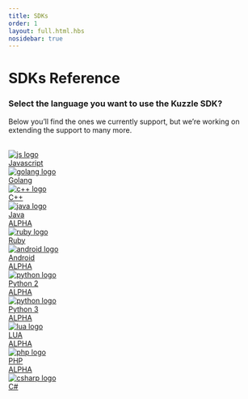 ```yaml
---
title: SDKs
order: 1
layout: full.html.hbs
nosidebar: true
---
```


# SDKs Reference

### **Select the language you want to use the Kuzzle SDK?**

Below you’ll find the ones we currently support,
but we’re working on extending the support to many more.

<br>
<div class="Languages">
  <a href="/sdk-reference/js/6/essentials/" class="Languages-item">
    <img src="/assets/images/logos/javascript.svg" alt="js logo" class="Languages-item-logo">
    <div class="Languages-item-name">Javascript</div>
  </a>
  <a href="/sdk-reference/go/1/essentials/" class="Languages-item">
    <img src="/assets/images/logos/go.svg" alt="golang logo" class="Languages-item-logo">
    <div class="Languages-item-name">Golang</div>
  </a>
  <a href="/sdk-reference/cpp/1/essentials/" class="Languages-item">
    <img src="/assets/images/logos/cpp.svg" alt="c++ logo" class="Languages-item-logo">
    <div class="Languages-item-name">C++</div>
  </a>
  <a href="/sdk-reference/java/1/essentials/" class="Languages-item">
    <img src="/assets/images/logos/java.svg" alt="java logo" class="Languages-item-logo">
    <div class="Languages-item-name">Java</div>
  </a>
  <a href="https://github.com/kuzzleio/sdk-ruby" class="Languages-item">
    <div class="ribbon"><span>ALPHA</span></div>
    <img src="/assets/images/logos/ruby.svg" alt="ruby logo" class="Languages-item-logo">
    <div class="Languages-item-name">Ruby</div>
  </a>
  <a href="/sdk-reference/java/1/essentials/" class="Languages-item">
    <img src="/assets/images/logos/android.svg" alt="android logo" class="Languages-item-logo">
    <div class="Languages-item-name">Android</div>
  </a>
  <a href="https://github.com/kuzzleio/sdk-python2" class="Languages-item">
    <div class="ribbon"><span>ALPHA</span></div>
    <img src="/assets/images/logos/python.svg" alt="python logo" class="Languages-item-logo">
    <div class="Languages-item-name">Python 2</div>
  </a>
  <a href="https://github.com/kuzzleio/sdk-python3" class="Languages-item">
    <div class="ribbon"><span>ALPHA</span></div>
    <img src="/assets/images/logos/python.svg" alt="python logo" class="Languages-item-logo">
    <div class="Languages-item-name">Python 3</div>
  </a>
  <a href="https://github.com/kuzzleio/sdk-lua" class="Languages-item">
    <div class="ribbon"><span>ALPHA</span></div>
    <img src="/assets/images/logos/lua.svg" alt="lua logo" class="Languages-item-logo">
    <div class="Languages-item-name">LUA</div>
  </a>
  <a href="https://github.com/kuzzleio/sdk-php" class="Languages-item">
    <div class="ribbon"><span>ALPHA</span></div>
    <img src="/assets/images/logos/php.svg" alt="php logo" class="Languages-item-logo">
    <div class="Languages-item-name">PHP</div>
  </a>
  <a href="https://github.com/kuzzleio/sdk-csharp" class="Languages-item">
    <div class="ribbon"><span>ALPHA</span></div>
    <img src="/assets/images/logos/csharp.svg" alt="csharp logo" class="Languages-item-logo">
    <div class="Languages-item-name">C#</div>
  </a>
</div>
